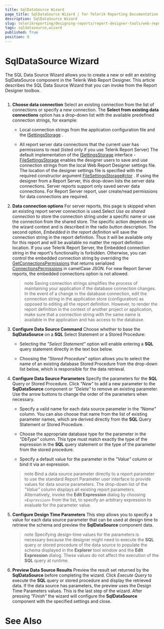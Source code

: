 ```yaml
---
title: SqlDataSource Wizard
page_title: SqlDataSource Wizard | for Telerik Reporting Documentation
description: SqlDataSource Wizard
slug: telerikreporting/designing-reports/report-designer-tools/web-report-designer/tools/sqldatasource-wizard
tags: sqldatasource,wizard
published: True
position: 0
---
```


# SqlDataSource Wizard



The SQL Data Source Wizard allows you to create a new or edit an existing SqlDataSource component in the Telerik Web Report Designer.         This article describes the SQL Data Source Wizard that you can invoke from the Report Designer toolbox.       

## 

1. __Choose data connection__ Select an existing connection from the list of connections or specify a new connection.               The __Select from existing data connections__  option has a drop-down list               with the available predefined connection strings, for example:             

   + Local connection strings from the application configuration file and the                    [ISettingsStorage](/reporting/api/Telerik.WebReportDesigner.Services.ISettingsStorage) .                 

   + All report server data connections that the current user has permissions to read (listed only if you use Telerik Report Server)                 The default implementation of the  [ISettingsStorage](/reporting/api/Telerik.WebReportDesigner.Services.ISettingsStorage)  interface               -  [FileSettingsStorage](/reporting/api/Telerik.WebReportDesigner.Services.FileSettingsStorage)                enables the designer users to save and use connection strings from the local Web Report Designer settings file.               The location of the designer settings file is specified with the required constructor argument  [FileSettingsStorage#ctor](/reporting/api/Telerik.WebReportDesigner.Services#Telerik_WebReportDesigner_Services_FileSettingsStorage#ctor_System_String_) .             If using the designer from a Report Server, this drop-down lists the server data connections.               Server reports support only saved server data connections.             For Report Server report, user create/read permissions for data connections are required.             

1. __Data connection options__ For server reports, this page is skipped when an existing report server connection is used.Select *Use as shared connection*  to store the connection               string under a specific name or use the connection from the shared store.               The specific action depends on the wizard context and is described in the radio button description.               The second option, *Embedded in the report definition*  will save the connection string in the               report definition. Thus it will be available only for this report and will be available no matter the report definition location.             If you use Telerik Report Server, the Embedded connection string in the report's functionality is forbidden.               Otherwise, you can control the embedded connection string by overriding the                [GetConnectionsPermissions](/reporting/api/Telerik.WebReportDesigner.Services.Controllers.ReportDesignerControllerBase#Telerik_WebReportDesigner_Services_Controllers_ReportDesignerControllerBase_GetConnectionsPermissions)                that returns serialized                [ConnectionsPermissions](/reporting/api/Telerik.WebReportDesigner.Services.ConnectionsPermissions)                in camelCase JSON.             For new Report Server reports, the embedded connections option is not allowed.             

   >note Saving connection strings simplifies the process of maintaining your                 application if the database connection changes. In the event of a change in the database connection,                 edit the connection string in the application store (configuration) as opposed to editing all the report definition.                 However, to render the report definition in the context of another                 project or application, make sure that a connection string with the same name is available in the                 application and has access to the database.               

1. __Configure Data Source Command__ Choose whether to base the __SqlDataSource__  on a __SQL__                Select Statement or a Stored Procedure:             

   + Selecting the *"Select Statement"*  option will enable entering a __SQL__  query statement directly in the text box below.                 

   + Choosing the *"Stored Procedure"*  option allows you to select the name of an                   existing database Stored Procedure from the drop-down list below, which is responsible for the data retrieval.                 

1. __Configure Data Source Parameters__ Specify the parameters for the __SQL__  Query or Stored Procedure. Click *"New"*  to add a new parameter to the __SqlDataSource__  component or               *"Delete"*  to remove an existing parameter. Use the arrow buttons to change the               order of the parameters when necessary.             

   + Specify a valid name for each data source parameter in the *"Name"*  column.                   You can also choose that name from the list of existing parameter names, which are derived directly from                   the __SQL__  Query Statement or Stored Procedure.                 

   + Choose the appropriate database type for the parameter in the *"DbType"*  column.                   This type must match exactly the type of the expression in the __SQL__  query statement                   or the type of the parameter from the stored procedure.                 

   + Specify a default value for the parameter in the *"Value"*  column or bind it via                   an expression.                 

   >note Bind a data source parameter directly to a report parameter to use the standard                 Report Parameter user interface to provide values for data source parameters. The drop-down list                 of the  *"Value"*  column displays all existing report parameters.                 Alternatively, invoke the  __Edit Expression__  dialog by choosing                  *```<Expression>```*  from the list, to specify an arbitrary                 expression to evaluate for the parameter value.               

1. __Configure Design Time Parameters__ This step allows you to specify a value for each data source parameter that can be used at design time to               retrieve the schema and preview the __SqlDataSource__  component data.             

   >note Specifying design-time values for the parameters is necessary because the designer might need to execute the                  __SQL__  query or stored procedure of the data source to populate the schema                 displayed in the  __Explorer__  tool window                 and the  __Edit Expression__  dialog.                 These values do not affect the execution of the  __SQL__  query at                 runtime.               

1. __Preview Data Source Results__ Preview the result set returned by the __SqlDataSource__  before completing the               wizard. Click *Execute Query*  to execute the __SQL__  query               or stored procedure and display the retrieved data.             If the data source has parameters, the preview uses the Design Time Parameters values.             This is the last step of the wizard. After pressing *"Finish"*  the wizard will               configure the __SqlDataSource__  component with the specified settings and close.             

# See Also

